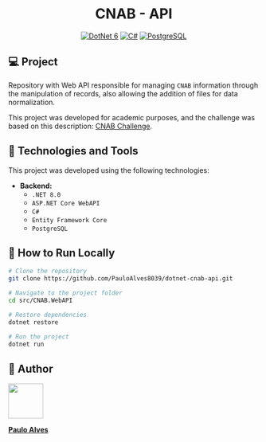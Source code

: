 <h1 align="center">CNAB - API</h1>

<p align="center">
  <a href="https://learn.microsoft.com/pt-br/dotnet/"><img alt="DotNet 6" src="https://img.shields.io/badge/.NET-5C2D91?logo=.net&logoColor=white&style=for-the-badge" /></a>
  <a href="https://learn.microsoft.com/pt-br/dotnet/csharp/programming-guide/"><img alt="C#" src="https://img.shields.io/badge/C%23-239120?logo=c-sharp&logoColor=white&style=for-the-badge" /></a>
  <a href="https://www.postgresql.org/"><img alt="PostgreSQL" src="https://img.shields.io/badge/postgres-%23316192.svg?style=for-the-badge&logo=postgresql&logoColor=white" /></a>
</p>

## 💻 Project

Repository with Web API responsible for managing `CNAB` information through the manipulation of records, also allowing the addition of files for data normalization.

This project was developed for academic purposes, and the challenge was based on this description: [CNAB Challenge](https://github.com/PauloAlves8039/dotnet-desafio-cnab).

## 🚀 Technologies and Tools

This project was developed using the following technologies:

- **Backend:**  
  - `.NET 8.0`
  - `ASP.NET Core WebAPI`
  - `C#`
  - `Entity Framework Core`
  - `PostgreSQL`

## 💾 How to Run Locally

```bash
# Clone the repository
git clone https://github.com/PauloAlves8039/dotnet-cnab-api.git

# Navigate to the project folder
cd src/CNAB.WebAPI

# Restore dependencies
dotnet restore

# Run the project
dotnet run
```

## 👤 Author

<a href="https://github.com/PauloAlves8039">
  <img src="https://avatars.githubusercontent.com/u/57012714?v=4" width=70 />
</a>

**[Paulo Alves](https://github.com/PauloAlves8039)**
